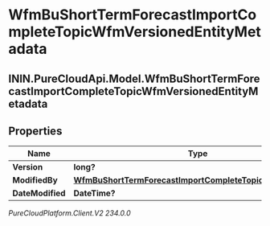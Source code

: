 # WfmBuShortTermForecastImportCompleteTopicWfmVersionedEntityMetadata

## ININ.PureCloudApi.Model.WfmBuShortTermForecastImportCompleteTopicWfmVersionedEntityMetadata

## Properties

|Name | Type | Description | Notes|
|------------ | ------------- | ------------- | -------------|
| **Version** | **long?** |  | [optional] |
| **ModifiedBy** | [**WfmBuShortTermForecastImportCompleteTopicUserReference**](WfmBuShortTermForecastImportCompleteTopicUserReference) |  | [optional] |
| **DateModified** | **DateTime?** |  | [optional] |



_PureCloudPlatform.Client.V2 234.0.0_
